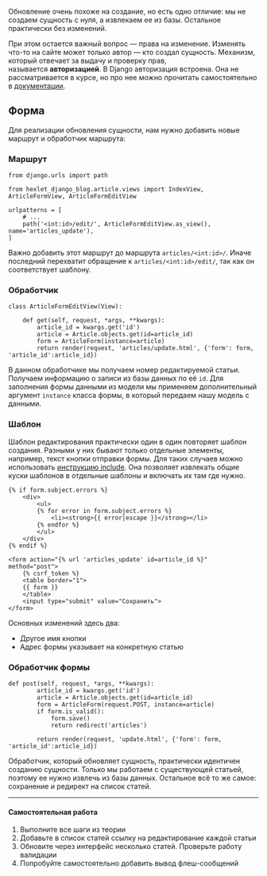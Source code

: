 Обновление очень похоже на создание, но есть одно отличие: мы не создаем сущность с нуля, а извлекаем ее из базы. Остальное практически без изменений.

При этом остается важный вопрос — права на изменение. Изменять что-то на сайте может только автор — кто создал сущность. Механизм, который отвечает за выдачу и проверку прав, называется **авторизацией**. В Django авторизация встроена. Она не рассматривается в курсе, но про нее можно прочитать самостоятельно в [документации](https://docs.djangoproject.com/en/4.1/topics/auth/default/).

## Форма

Для реализации обновления сущности, нам нужно добавить новые маршрут и обработчик маршрута:

### Маршрут

```
from django.urls import path

from hexlet_django_blog.article.views import IndexView, ArticleFormView, ArticleFormEditView

urlpatterns = [
    # ...
    path('<int:id>/edit/', ArticleFormEditView.as_view(), name='articles_update'),
]
```

Важно добавить этот маршрут до маршрута `articles/<int:id>/`. Иначе последний перехватит обращение к `articles/<int:id>/edit/`, так как он соответствует шаблону.

### Обработчик

```
class ArticleFormEditView(View):

    def get(self, request, *args, **kwargs):
        article_id = kwargs.get('id')
        article = Article.objects.get(id=article_id)
        form = ArticleForm(instance=article)
        return render(request, 'articles/update.html', {'form': form, 'article_id':article_id})
```

В данном обработчике мы получаем номер редактируемой статьи. Получаем информацию о записи из базы данных по её `id`. Для заполнения формы данными из модели мы применяем дополнительный аргумент `instance` класса формы, в который передаем нашу модель с данными.

### Шаблон

Шаблон редактирования практически один в один повторяет шаблон создания. Разными у них бывают только отдельные элементы, например, текст кнопки отправки формы. Для таких случаев можно использовать [инструкцию include](https://docs.djangoproject.com/en/4.1/ref/templates/builtins/#include). Она позволяет извлекать общие куски шаблонов в отдельные шаблоны и включать их там где нужно.

```
{% if form.subject.errors %}
    <div>
        <ul>
        {% for error in form.subject.errors %}
            <li><strong>{{ error|escape }}</strong></li>
        {% endfor %}
        </ul>
    </div>
{% endif %}

<form action="{% url 'articles_update' id=article_id %}" method="post">
    {% csrf_token %}
    <table border="1">
    {{ form }}
    </table>
    <input type="submit" value="Сохранить">
</form>
```

Основных изменений здесь два:

-   Другое имя кнопки
-   Адрес формы указывает на конкретную статью

### Обработчик формы

```
def post(self, request, *args, **kwargs):
        article_id = kwargs.get('id')
        article = Article.objects.get(id=article_id)
        form = ArticleForm(request.POST, instance=article)
        if form.is_valid():
            form.save()
            return redirect('articles')

        return render(request, 'update.html', {'form': form, 'article_id':article_id})
```

Обработчик, который обновляет сущность, практически идентичен созданию сущности. Только мы работаем с существующей статьей, поэтому ее нужно извлечь из базы данных. Остальное всё то же самое: сохранение и редирект на список статей.

---

#### Самостоятельная работа

1.  Выполните все шаги из теории
2.  Добавьте в список статей ссылку на редактирование каждой статьи
3.  Обновите через интерфейс несколько статей. Проверьте работу валидации
4.  Попробуйте самостоятельно добавить вывод флеш-сообщений
